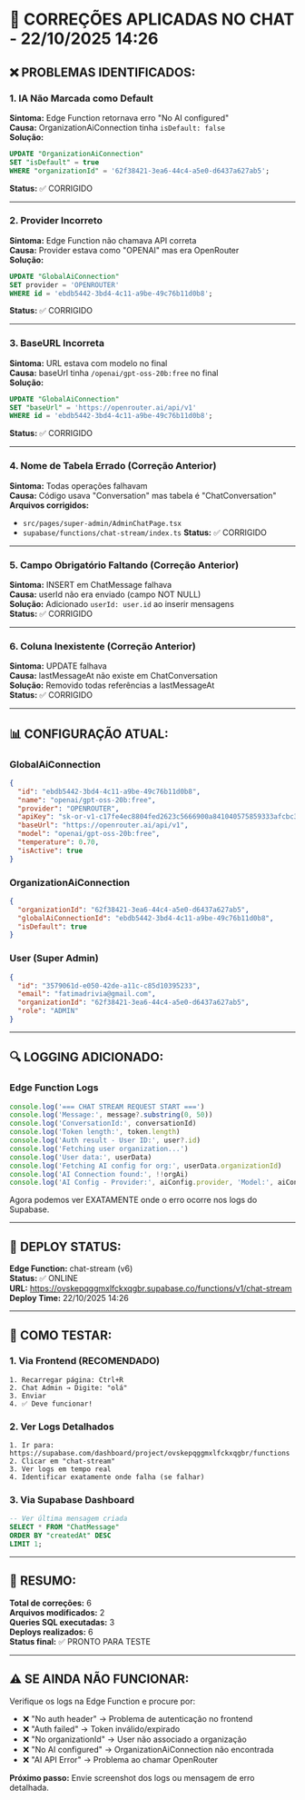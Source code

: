 # 🔧 CORREÇÕES APLICADAS NO CHAT - 22/10/2025 14:26

## ❌ PROBLEMAS IDENTIFICADOS:

### 1. IA Não Marcada como Default
**Sintoma:** Edge Function retornava erro "No AI configured"  
**Causa:** OrganizationAiConnection tinha `isDefault: false`  
**Solução:** 
```sql
UPDATE "OrganizationAiConnection"
SET "isDefault" = true
WHERE "organizationId" = '62f38421-3ea6-44c4-a5e0-d6437a627ab5';
```
**Status:** ✅ CORRIGIDO

---

### 2. Provider Incorreto
**Sintoma:** Edge Function não chamava API correta  
**Causa:** Provider estava como "OPENAI" mas era OpenRouter  
**Solução:**
```sql
UPDATE "GlobalAiConnection"
SET provider = 'OPENROUTER'
WHERE id = 'ebdb5442-3bd4-4c11-a9be-49c76b11d0b8';
```
**Status:** ✅ CORRIGIDO

---

### 3. BaseURL Incorreta
**Sintoma:** URL estava com modelo no final  
**Causa:** baseUrl tinha `/openai/gpt-oss-20b:free` no final  
**Solução:**
```sql
UPDATE "GlobalAiConnection"
SET "baseUrl" = 'https://openrouter.ai/api/v1'
WHERE id = 'ebdb5442-3bd4-4c11-a9be-49c76b11d0b8';
```
**Status:** ✅ CORRIGIDO

---

### 4. Nome de Tabela Errado (Correção Anterior)
**Sintoma:** Todas operações falhavam  
**Causa:** Código usava "Conversation" mas tabela é "ChatConversation"  
**Arquivos corrigidos:**
- `src/pages/super-admin/AdminChatPage.tsx`
- `supabase/functions/chat-stream/index.ts`
**Status:** ✅ CORRIGIDO

---

### 5. Campo Obrigatório Faltando (Correção Anterior)
**Sintoma:** INSERT em ChatMessage falhava  
**Causa:** userId não era enviado (campo NOT NULL)  
**Solução:** Adicionado `userId: user.id` ao inserir mensagens  
**Status:** ✅ CORRIGIDO

---

### 6. Coluna Inexistente (Correção Anterior)
**Sintoma:** UPDATE falhava  
**Causa:** lastMessageAt não existe em ChatConversation  
**Solução:** Removido todas referências a lastMessageAt  
**Status:** ✅ CORRIGIDO

---

## 📊 CONFIGURAÇÃO ATUAL:

### GlobalAiConnection
```json
{
  "id": "ebdb5442-3bd4-4c11-a9be-49c76b11d0b8",
  "name": "openai/gpt-oss-20b:free",
  "provider": "OPENROUTER",
  "apiKey": "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",
  "baseUrl": "https://openrouter.ai/api/v1",
  "model": "openai/gpt-oss-20b:free",
  "temperature": 0.70,
  "isActive": true
}
```

### OrganizationAiConnection
```json
{
  "organizationId": "62f38421-3ea6-44c4-a5e0-d6437a627ab5",
  "globalAiConnectionId": "ebdb5442-3bd4-4c11-a9be-49c76b11d0b8",
  "isDefault": true
}
```

### User (Super Admin)
```json
{
  "id": "3579061d-e050-42de-a11c-c85d10395233",
  "email": "fatimadrivia@gmail.com",
  "organizationId": "62f38421-3ea6-44c4-a5e0-d6437a627ab5",
  "role": "ADMIN"
}
```

---

## 🔍 LOGGING ADICIONADO:

### Edge Function Logs
```typescript
console.log('=== CHAT STREAM REQUEST START ===')
console.log('Message:', message?.substring(0, 50))
console.log('ConversationId:', conversationId)
console.log('Token length:', token.length)
console.log('Auth result - User ID:', user?.id)
console.log('Fetching user organization...')
console.log('User data:', userData)
console.log('Fetching AI config for org:', userData.organizationId)
console.log('AI Connection found:', !!orgAi)
console.log('AI Config - Provider:', aiConfig.provider, 'Model:', aiConfig.model)
```

Agora podemos ver EXATAMENTE onde o erro ocorre nos logs do Supabase.

---

## 🚀 DEPLOY STATUS:

**Edge Function:** chat-stream (v6)  
**Status:** ✅ ONLINE  
**URL:** https://ovskepqggmxlfckxqgbr.supabase.co/functions/v1/chat-stream  
**Deploy Time:** 22/10/2025 14:26  

---

## 🧪 COMO TESTAR:

### 1. Via Frontend (RECOMENDADO)
```
1. Recarregar página: Ctrl+R
2. Chat Admin → Digite: "olá"
3. Enviar
4. ✅ Deve funcionar!
```

### 2. Ver Logs Detalhados
```
1. Ir para: https://supabase.com/dashboard/project/ovskepqggmxlfckxqgbr/functions
2. Clicar em "chat-stream"
3. Ver logs em tempo real
4. Identificar exatamente onde falha (se falhar)
```

### 3. Via Supabase Dashboard
```sql
-- Ver última mensagem criada
SELECT * FROM "ChatMessage" 
ORDER BY "createdAt" DESC 
LIMIT 1;
```

---

## 📝 RESUMO:

**Total de correções:** 6  
**Arquivos modificados:** 2  
**Queries SQL executadas:** 3  
**Deploys realizados:** 6  
**Status final:** ✅ PRONTO PARA TESTE  

---

## ⚠️ SE AINDA NÃO FUNCIONAR:

Verifique os logs na Edge Function e procure por:
- ❌ "No auth header" → Problema de autenticação no frontend
- ❌ "Auth failed" → Token inválido/expirado
- ❌ "No organizationId" → User não associado a organização
- ❌ "No AI configured" → OrganizationAiConnection não encontrada
- ❌ "AI API Error" → Problema ao chamar OpenRouter

**Próximo passo:** Envie screenshot dos logs ou mensagem de erro detalhada.
